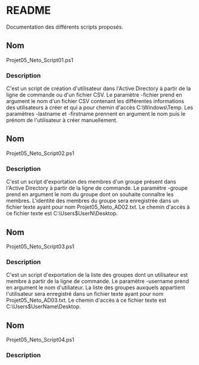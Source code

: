 # README

Documentation des différents scripts proposés.

## Nom
  Projet05_Neto_Script01.ps1

### Description
  C'est un script de création d'utilisateur dans l'Active Directory à partir de la ligne de commande ou d'un fichier CSV.
  Le paramètre -fichier prend en argument le nom d'un fichier CSV contenant les différentes informations des utilisateurs à créer et
  qui a pour chemin d'accès C:\Windows\Temp\.
  Les paramètres -lastname et -firstname prennent en argument le nom puis le prénom de l'utilisateur à créer manuellement.
  
## Nom
  Projet05_Neto_Script02.ps1
  
### Description
  C'est un script d'exportation des membres d'un groupe présent dans l'Active Directory à partir de la ligne de commande. Le paramètre
  -groupe prend en argument le nom du groupe dont on souhaite connaître les membres. L'identité des membres du groupe sera enregistrée
  dans un fichier texte ayant pour nom Projet05_Neto_AD02.txt. Le chemin d'accès à ce fichier texte est C:\Users\$UserN\Desktop.
  
## Nom
  Projet05_Neto_Script03.ps1
  
### Description
  C'est un script d'exportation de la liste des groupes dont un utilisateur est membre à partir de la ligne de commande. Le paramètre
  -username prend en argument le nom d'utiliateur. La liste des groupes auxquels appartient l'utilisateur sera enregistré dans un fichier   texte ayant pour nom Projet05_Neto_AD03.txt. Le chemin d'accès à ce fichier texte est C:\Users\$UserName\Desktop.
  
## Nom
  Projet05_Neto_Script04.ps1
  
### Description
